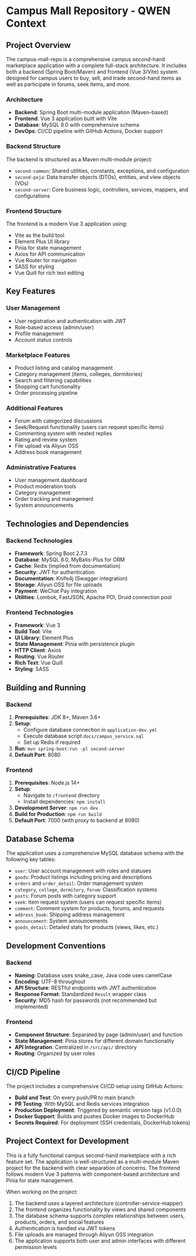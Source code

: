 # Campus Mall Repository - QWEN Context

## Project Overview

The campus-mall-repo is a comprehensive campus second-hand marketplace application with a complete full-stack architecture. It includes both a backend (Spring Boot/Maven) and frontend (Vue 3/Vite) system designed for campus users to buy, sell, and trade second-hand items as well as participate in forums, seek items, and more.

### Architecture
- **Backend**: Spring Boot multi-module application (Maven-based)
- **Frontend**: Vue 3 application built with Vite
- **Database**: MySQL 8.0 with comprehensive schema
- **DevOps**: CI/CD pipeline with GitHub Actions, Docker support

### Backend Structure
The backend is structured as a Maven multi-module project:
- `second-common`: Shared utilities, constants, exceptions, and configuration
- `second-pojo`: Data transfer objects (DTOs), entities, and view objects (VOs)
- `second-server`: Core business logic, controllers, services, mappers, and configurations

### Frontend Structure
The frontend is a modern Vue 3 application using:
- Vite as the build tool
- Element Plus UI library
- Pinia for state management
- Axios for API communication
- Vue Router for navigation
- SASS for styling
- Vue Quill for rich text editing

## Key Features

### User Management
- User registration and authentication with JWT
- Role-based access (admin/user)
- Profile management
- Account status controls

### Marketplace Features
- Product listing and catalog management
- Category management (items, colleges, dormitories)
- Search and filtering capabilities
- Shopping cart functionality
- Order processing pipeline

### Additional Features
- Forum with categorized discussions
- Seek/Request functionality (users can request specific items)
- Commenting system with nested replies
- Rating and review system
- File upload via Aliyun OSS
- Address book management

### Administrative Features
- User management dashboard
- Product moderation tools
- Category management
- Order tracking and management
- System announcements

## Technologies and Dependencies

### Backend Technologies
- **Framework**: Spring Boot 2.7.3
- **Database**: MySQL 8.0, MyBatis-Plus for ORM
- **Cache**: Redis (implied from documentation)
- **Security**: JWT for authentication
- **Documentation**: Knife4j (Swagger integration)
- **Storage**: Aliyun OSS for file uploads
- **Payment**: WeChat Pay integration
- **Utilities**: Lombok, FastJSON, Apache POI, Druid connection pool

### Frontend Technologies
- **Framework**: Vue 3
- **Build Tool**: Vite
- **UI Library**: Element Plus
- **State Management**: Pinia with persistence plugin
- **HTTP Client**: Axios
- **Routing**: Vue Router
- **Rich Text**: Vue Quill
- **Styling**: SASS

## Building and Running

### Backend
1. **Prerequisites**: JDK 8+, Maven 3.6+
2. **Setup**:
   - Configure database connection in `application-dev.yml`
   - Execute database script `docs/campus_service.sql`
   - Set up Redis if required
3. **Run**: `mvn spring-boot:run -pl second-server`
4. **Default Port**: 8080

### Frontend
1. **Prerequisites**: Node.js 14+
2. **Setup**:
   - Navigate to `/frontend` directory
   - Install dependencies: `npm install`
3. **Development Server**: `npm run dev`
4. **Build for Production**: `npm run build`
5. **Default Port**: 7000 (with proxy to backend at 8080)

## Database Schema

The application uses a comprehensive MySQL database schema with the following key tables:
- `user`: User account management with roles and statuses
- `goods`: Product listings including pricing and descriptions
- `orders` and `order_detail`: Order management system
- `category`, `college`, `dormitory`, `forum`: Classification systems
- `posts`: Forum posts with category support
- `seek`: Item request system (users can request specific items)
- `comment`: Comment system for products, forums, and requests
- `address_book`: Shipping address management
- `announcement`: System announcements
- `goods_detail`: Detailed stats for products (views, likes, etc.)

## Development Conventions

### Backend
- **Naming**: Database uses snake_case, Java code uses camelCase
- **Encoding**: UTF-8 throughout
- **API Structure**: RESTful endpoints with JWT authentication
- **Response Format**: Standardized `Result` wrapper class
- **Security**: MD5 hash for passwords (not recommended but implemented)

### Frontend
- **Component Structure**: Separated by page (admin/user) and function
- **State Management**: Pinia stores for different domain functionality
- **API Integration**: Centralized in `/src/api/` directory
- **Routing**: Organized by user roles

## CI/CD Pipeline

The project includes a comprehensive CI/CD setup using GitHub Actions:
- **Build and Test**: On every push/PR to main branch
- **PR Testing**: With MySQL and Redis services integration
- **Production Deployment**: Triggered by semantic version tags (v1.0.0)
- **Docker Support**: Builds and pushes Docker images to DockerHub
- **Secrets Required**: For deployment (SSH credentials, DockerHub tokens)

## Project Context for Development

This is a fully functional campus second-hand marketplace with a rich feature set. The application is well-structured as a multi-module Maven project for the backend with clear separation of concerns. The frontend follows modern Vue 3 patterns with component-based architecture and Pinia for state management.

When working on the project:
1. The backend uses a layered architecture (controller-service-mapper)
2. The frontend organizes functionality by views and shared components
3. The database schema supports complex relationships between users, products, orders, and social features
4. Authentication is handled via JWT tokens
5. File uploads are managed through Aliyun OSS integration
6. The application supports both user and admin interfaces with different permission levels